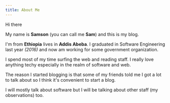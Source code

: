 ```yaml
---
title: About Me
---
```


Hi there

My name is **Samson** (you can call me **Sam**) and this is my blog.

I'm from **Ethiopia** lives in **Addis Abeba**. I graduated in Software Engineering last year *(2016)* and now am working for some government organization.

I spend most of my time surfing the web and reading staff. I really love anything techy especially in the realm of software and web.

The reason I started blogging is that some of my friends told me I got a lot to talk about so I think it's convenient to start a blog. 

I will mostly talk about software but I will be talking about other staff (my observations) too.
